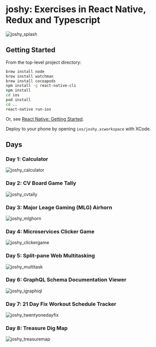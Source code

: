 # joshy: Exercises in React Native, Redux and Typescript

![joshy_splash](https://user-images.githubusercontent.com/526858/35479560-4c5276da-03af-11e8-8175-63362cabfd85.gif)

## Getting Started

From the top-level project directory:

```sh
brew install node
brew install watchman
brew install cocoapods
npm install -g react-native-cli
npm install
cd ios
pod install
cd ..
react-native run-ios
```

Or, see [React Native: Getting Started](https://facebook.github.io/react-native/docs/0.52/getting-started.html).

Deploy to your phone by opening `ios/joshy.xcworkspace` with XCode.

## Days

### Day 1: Calculator

![joshy_calculator](https://user-images.githubusercontent.com/526858/35479481-a623f47e-03ad-11e8-8bda-3e74d6b3ee17.gif)

### Day 2: CV Board Game Tally

![joshy_cvtally](https://user-images.githubusercontent.com/526858/35479485-b05af7ee-03ad-11e8-80ad-b84803da6f37.gif)

### Day 3: Major Leage Gaming (MLG) Airhorn

![joshy_mlghorn](https://user-images.githubusercontent.com/526858/35479488-b5962012-03ad-11e8-8299-a64e0585199a.gif)

### Day 4: Microservices Clicker Game

![joshy_clickergame](https://user-images.githubusercontent.com/526858/35494171-98f9dc62-046d-11e8-91c1-02bb342fd553.gif)

### Day 5: Split-pane Web Multitasking

![joshy_multitask](https://user-images.githubusercontent.com/526858/35479490-ba538b30-03ad-11e8-84ee-a620d1e9b84c.gif)

### Day 6: GraphQL Schema Documentation Viewer

![joshy_igraphiql](https://user-images.githubusercontent.com/526858/35494172-990b2e18-046d-11e8-99f0-341a05efb6ee.gif)

### Day 7: 21 Day Fix Workout Schedule Tracker

![joshy_twentyonedayfix](https://user-images.githubusercontent.com/526858/35479491-bc610f42-03ad-11e8-956b-cc471c13b728.gif)

### Day 8: Treasure Dig Map

![joshy_treasuremap](https://user-images.githubusercontent.com/526858/35494173-9920dfe2-046d-11e8-91ac-138be8b2b8ed.gif)